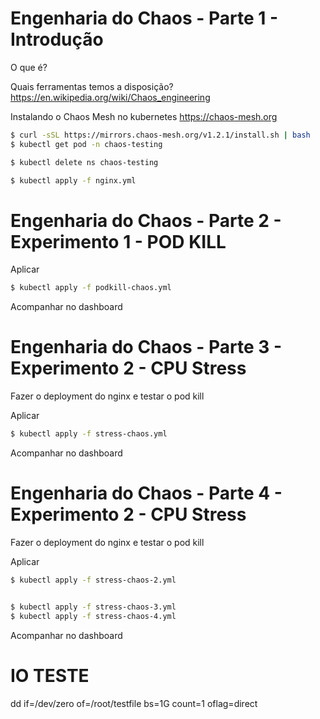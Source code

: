 

# Engenharia do Chaos - Parte 1 - Introdução

O que é?

Quais ferramentas temos a disposição?
https://en.wikipedia.org/wiki/Chaos_engineering

Instalando o Chaos Mesh no kubernetes
https://chaos-mesh.org



```sh
$ curl -sSL https://mirrors.chaos-mesh.org/v1.2.1/install.sh | bash
$ kubectl get pod -n chaos-testing

$ kubectl delete ns chaos-testing
```


```sh
$ kubectl apply -f nginx.yml
```




# Engenharia do Chaos - Parte 2 - Experimento 1 - POD KILL

Aplicar
```sh
$ kubectl apply -f podkill-chaos.yml
```
Acompanhar no dashboard




# Engenharia do Chaos - Parte 3 - Experimento 2 - CPU Stress

Fazer o deployment do nginx e testar o pod kill

Aplicar
```sh
$ kubectl apply -f stress-chaos.yml
```
Acompanhar no dashboard






# Engenharia do Chaos - Parte 4 - Experimento 2 - CPU Stress

Fazer o deployment do nginx e testar o pod kill

Aplicar
```sh
$ kubectl apply -f stress-chaos-2.yml


$ kubectl apply -f stress-chaos-3.yml
$ kubectl apply -f stress-chaos-4.yml

```
Acompanhar no dashboard







# IO TESTE


dd if=/dev/zero of=/root/testfile bs=1G count=1 oflag=direct













